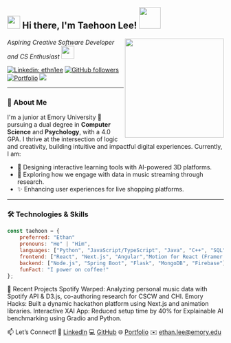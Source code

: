 <h2><img src="https://emojis.slackmojis.com/emojis/images/1531849430/4246/blob-sunglasses.gif?1531849430" width="30"/> Hi there, I'm Taehoon Lee! <img src="https://media.giphy.com/media/12oufCB0MyZ1Go/giphy.gif" width="50"></h2>
<img align='right' src="https://media.giphy.com/media/M9gbBd9nbDrOTu1Mqx/giphy.gif" width="230">
<p><em>Aspiring Creative Software Developer and CS Enthusiast <img src="https://media.giphy.com/media/WUlplcMpOCEmTGBtBW/giphy.gif" width="30"></em></p>

[![Linkedin: ethn1ee](https://img.shields.io/badge/-ethn1ee-blue?style=flat-square&logo=Linkedin&logoColor=white&link=https://www.linkedin.com/in/ethn1ee)](https://www.linkedin.com/in/ethn1ee)
[![GitHub followers](https://img.shields.io/github/followers/ethn1ee?label=Follow&style=social)](https://github.com/ethn1ee)
[![Portfolio](https://img.shields.io/badge/Portfolio-ethn1ee.github.io-lightblue)](https://ethn1ee.github.io)
![](https://visitor-badge.glitch.me/badge?page_id=ethn1ee.ethn1ee)

---

### 🚀 About Me

I'm a junior at Emory University 📍 pursuing a dual degree in **Computer Science** and **Psychology**, with a 4.0 GPA. I thrive at the intersection of logic and creativity, building intuitive and impactful digital experiences. Currently, I am:

- 🌟 Designing interactive learning tools with AI-powered 3D platforms.
- 🧠 Exploring how we engage with data in music streaming through research.
- ✨ Enhancing user experiences for live shopping platforms.

---

### 🛠️ Technologies & Skills

```javascript
const taehoon = {
    preferred: "Ethan"
    pronouns: "He" | "Him",
    languages: ["Python", "JavaScript/TypeScript", "Java", "C++", "SQL", "Swift", "R"],
    frontend: ["React", "Next.js", "Angular","Motion for React (Framer Motion)", "GSAP", "Tailwind CSS", "SwiftUI],
    backend: ["Node.js", "Spring Boot", "Flask", "MongoDB", "Firebase"],
    funFact: "I power on coffee!"
};
```

🌟 Recent Projects
Spotify Warped: Analyzing personal music data with Spotify API & D3.js, co-authoring research for CSCW and CHI.
Emory Hacks: Built a dynamic hackathon platform using Next.js and animation libraries.
Interactive XAI App: Reduced setup time by 40% for Explainable AI benchmarking using Gradio and Python.

📫 Let’s Connect!
💼 [LinkedIn](https://www.linkedin.com/in/ethn1ee/)
💻 [GitHub](https://github.com/ethn1ee)
🌐 [Portfolio](https://ethn1ee.github.io)
✉️ ethan.lee@emory.edu
